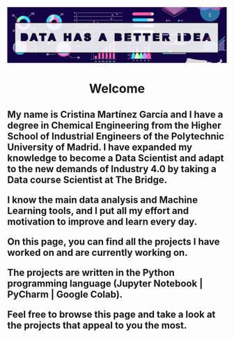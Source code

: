 <img src ="fondo.png">

<h1 align = "center"> Welcome </h1>

<h2 align = "left"> My name is Cristina Martínez García and I have a degree in Chemical Engineering from the Higher School of Industrial Engineers of the Polytechnic University of Madrid.   
  I have expanded my knowledge to become a Data Scientist and adapt to the new demands of Industry 4.0 by taking a Data course Scientist at The Bridge.
  
I know the main data analysis and Machine Learning tools, and I put all my effort and motivation to improve and learn every day.

On this page, you can find all the projects I have worked on and are currently working on.

The projects are written in the Python programming language (Jupyter Notebook | PyCharm | Google Colab).

Feel free to browse this page and take a look at the projects that appeal to you the most.</h2>
